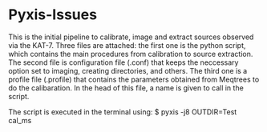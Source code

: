 # Pyxis-Issues
This is the initial pipeline to calibrate, image and extract sources observed via the KAT-7. Three files are attached: the first one is the python script, which contains the main procedures from calibration to source extraction. The second file is configuration file (.conf) that keeps the neccessary option set to imaging, creating directories, and others. The third one is a profile file (.profile) that contains the parameters obtained from Meqtrees to do the calibaration. In the head of this file, a name is given to call in the script.

The script is executed in the terminal using: 
$ pyxis -j8 OUTDIR=Test cal_ms
